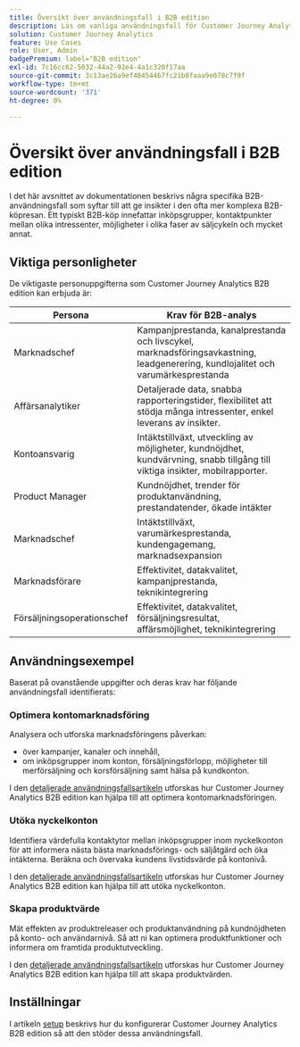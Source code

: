```yaml
---
title: Översikt över användningsfall i B2B edition
description: Läs om vanliga användningsfall för Customer Journey Analytics B2B edition
solution: Customer Journey Analytics
feature: Use Cases
role: User, Admin
badgePremium: label="B2B edition"
exl-id: 7c16cc62-5032-44a2-92e4-4a1c320f17aa
source-git-commit: 3c13ae26a9ef48454467fc21b8faaa9e078c7f9f
workflow-type: tm+mt
source-wordcount: '371'
ht-degree: 0%

---
```


# Översikt över användningsfall i B2B edition

I det här avsnittet av dokumentationen beskrivs några specifika B2B-användningsfall som syftar till att ge insikter i den ofta mer komplexa B2B-köpresan. Ett typiskt B2B-köp innefattar inköpsgrupper, kontaktpunkter mellan olika intressenter, möjligheter i olika faser av säljcykeln och mycket annat.


## Viktiga personligheter

De viktigaste personuppgifterna som Customer Journey Analytics B2B edition kan erbjuda är:

| Persona | Krav för B2B-analys |
|---|---|
| Marknadschef | Kampanjprestanda, kanalprestanda och livscykel, marknadsföringsavkastning, leadgenerering, kundlojalitet och varumärkesprestanda |
| Affärsanalytiker | Detaljerade data, snabba rapporteringstider, flexibilitet att stödja många intressenter, enkel leverans av insikter. |
| Kontoansvarig | Intäktstillväxt, utveckling av möjligheter, kundnöjdhet, kundvärvning, snabb tillgång till viktiga insikter, mobilrapporter. |
| Product Manager | Kundnöjdhet, trender för produktanvändning, prestandatender, ökade intäkter |
| Marknadschef | Intäktstillväxt, varumärkesprestanda, kundengagemang, marknadsexpansion |
| Marknadsförare | Effektivitet, datakvalitet, kampanjprestanda, teknikintegrering |
| Försäljningsoperationschef | Effektivitet, datakvalitet, försäljningsresultat, affärsmöjlighet, teknikintegrering |


## Användningsexempel

Baserat på ovanstående uppgifter och deras krav har följande användningsfall identifierats:

### Optimera kontomarknadsföring

Analysera och utforska marknadsföringens påverkan:

- över kampanjer, kanaler och innehåll,
- om inköpsgrupper inom konton, försäljningsförlopp, möjligheter till merförsäljning och korsförsäljning samt hälsa på kundkonton.

I den [detaljerade användningsfallsartikeln](optimize-account-marketing.md) utforskas hur Customer Journey Analytics B2B edition kan hjälpa till att optimera kontomarknadsföringen.

### Utöka nyckelkonton

Identifiera värdefulla kontaktytor mellan inköpsgrupper inom nyckelkonton för att informera nästa bästa marknadsförings- och säljåtgärd och öka intäkterna. Beräkna och övervaka kundens livstidsvärde på kontonivå.

I den [detaljerade användningsfallsartikeln](grow-key-accounts.md) utforskas hur Customer Journey Analytics B2B edition kan hjälpa till att utöka nyckelkonton.

### Skapa produktvärde

Mät effekten av produktreleaser och produktanvändning på kundnöjdheten på konto- och användarnivå. Så att ni kan optimera produktfunktioner och informera om framtida produktutveckling.

I den [detaljerade användningsfallsartikeln](build-product-value.md) utforskas hur Customer Journey Analytics B2B edition kan hjälpa till att skapa produktvärden.


## Inställningar

I artikeln [setup](setup.md) beskrivs hur du konfigurerar Customer Journey Analytics B2B edition så att den stöder dessa användningsfall.
